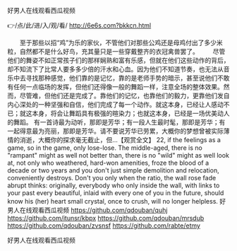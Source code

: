 
好男人在线观看西瓜视频




👉/点/此/进/入/观/看/ http://6e6s.com?bkkcn.html




　　至于那些以招“鸡”为乐的家伙，不管他们对那些公鸡还是母鸡付出了多少米粒，自然都不是什么好鸟，充其量只是一些穿戴整齐的衣冠禽兽罢了。
　　尽管他们的舞姿不如正常孩子们的那样娴熟和富有乐感，但就在他们这些动作的背后，却不知流下了比常人要多多少倍的汗水和心血。因为他们不知道节奏，也无法从音乐中去寻找那种感觉，他们靠的是记忆，靠的是老师手势的暗示，甚至说他们不敢有任何一点临场的发挥，但他们还得像一般的舞蹈一样，注意全场的整体效果。然而，尽管难，但他们还是完成了。靠他们的记忆，也靠他们的毅力，更靠他们发自内心深处的一种坚强和自信，他们完成了每一个动作。就这本身，已经让人感动不已；就这本身，将会让舞蹈具有极强的暄染力；也就这本身，已经是一场优美动人的舞蹈。
有一首诗最为动听，那即是芳华；有一段人生最时髦，那即是芳华；有一起得意最为亮丽，那即是芳华。请不要说芳华已劳累，大概你的梦想曾被实际薄情的消逝，大概你的探求毫无截止，但...【观赏全文】
22, if the feelings as a game, so in the game, only lose-lose.
The middle-aged, there is no "rampant" might as well not better than, there is no "wild" might as well look at, not only who weathered, hard-won amenities, froze the blood of a decade or two years and you don't just simple demolition and relocation, conveniently destroys.
Don't you only when the ratio, the wall rose fade abrupt thinks: originally, everybody who only inside the wall, with links to your past every beautiful, inlaid with every one of you in the future, should know his (her) heart small crystal, once to crush, will no longer helpless.
好男人在线观看西瓜视频 https://github.com/qdouban/quhj
https://github.com/itunsr/kbpx
https://github.com/qdouban/mrsdub
https://github.com/qdouban/zvsnsf
https://github.com/rabte/etmy





好男人在线观看西瓜视频
